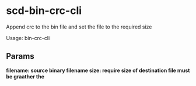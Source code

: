 # scd-bin-crc-cli
Append crc to the bin file and set the file to the required size

Usage: bin-crc-cli <filename> <size>
  
## Params  

<b>filename<b>: source binary filename </cr>
<b>size<b>: require size of destination file must be graather the
